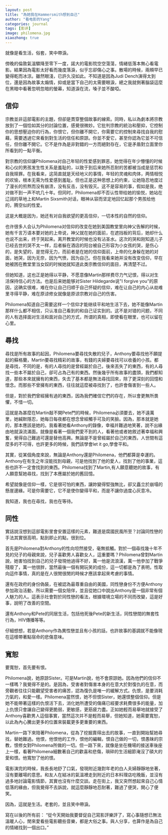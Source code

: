 ```yaml
---
layout: post
title: "為她我在Hammersmith想到自己"
author: "看电影的Yang"
categories: journal
tags: [影评]
image: philomena.jpg
xiaozhong: true
---
```

就像是看生活，俗套，笑中帶淚。

傍晚的倫敦氣溫驟降至零下一度，諾大的電影院空空蕩蕩，情緒低落本無心看電影。結果因為電影太好看而幾度落淚，似乎忘卻傷心之事。散場的時候，兩頰早已變得乾而冰涼。雖然眼淺，已許久沒如此。不知道是因為Judi Dench演得太到位，還是因為故事太煽情，抑或是當下自己的太需要眼淚，總之我就側著腦袋這麼在黑暗中看著忽明忽暗的螢幕，知道淚在流，嗓子並不酸啞。


## 信仰

宗教並非這部電影的主題，但卻是貫穿整個故事的線索。同時，私以為劇本將宗教放到了一個恰如其分的討論位置，感覺很微妙。它批判宗教的統治和壓抑，它控制你的思想壓迫你的行為，你恨它，但你離不開它，你需要它的控制來尋找自我的慰藉，需要透過它來看到對生活的信任和原諒。你並不愛它，甚至你認為它並不可信任，但你離不開它。它不是作為是非對錯的一方而絕對存在，它是矛盾對立面里你所看到的一點平衡。

對宗教的信仰讓Philomena对自己年轻的性爱感到罪恶，她觉得在年少懵懂的时候和心仪的男孩发生性关系是羞耻的，以致于到后来她所忍耐的苦都被当成是惩罚和自我赎罪。在我看来，这简直就是天经地义的事情，年轻的灵魂和肉体，两情相悦的欢愉，根本无需为性爱感到羞耻。但也正是这种思想上的约束，让她隐忍地度过了漫长的煎熬而没有崩溃，没有反击，没有毁灭。这不是容易的事，假如是我，绝对做不到一声不吭几十年。但同时，Philomena却不否认性带给她的愉悦，她站在辽阔的草地上和Martin Sixsmith对话，眼神从容而坚定地回忆起那个男孩给他的，腾空似的性爱。

这是大概是因为，她还有对自我欲望的更高信仰，一切本性的自然的信仰。

也许很多人会认为Philomena对信仰的改变在她到美国教堂里向神父告解的时候，她有千言万语本要对她的上帝说，神父就在她的面前，在遮挡板的背后，她却什么也说不出来，终于哭起来。离开教堂的时候也没有沾圣水。这次的哭和刚知道儿子已经去世的哭不太一样，后者躲在酒店的阳台被自己形容为小女孩的哭，是伤心的，是失望的，是觉得无力，而前者是在她的信仰面前，上帝的化身躲在她的对面，她哭，因为无奈，因为气愤，因为自己。但在我看来她并没有改变信仰，早在她被困在教堂里当女奴的时候她就知道此类宗教信仰的面目，再清楚不过。

但她知道，这也正是她得以平静，不愿意像Martin那样费尽力气记恨，得以对生活保持信心的方法。也是后来她能够对Sister Hildegarde说"I forgive you”的原因，这确实很难，难在你让自己归顺于自己怀疑的信仰，难在让自己的内心从劫难里寻得平静，难在原谅修女就像是原谅宗教对自己的伤害。

Philomena知道自己需要这样一个信仰才能继续平和地生活下去，她不能像Martin那样什么都不相信，只认准自己看到的和自己证实到的。这不是对错的问题，不同的人有选择面对生活和面对自己的方式，所谓的真相，即使看在眼里，也可以留在心里。

## 尋找

尋找是所有故事的起因，Philomena要尋找失散的兒子，Anthony要尋找他不願提起的蘇格蘭，Martin要尋找精彩的故事，有錢的夫婦要尋找可以收養的小孩。都是尋找，不同的是，有的人尋找的是曾經屬於自己，後來丟失了的東西，有的人尋找一些本不屬於自己，卻可占為己有的東西。然後幾乎所有故事的盡頭，我們都知道，那些本來就擁有的東西，失去了基本都是無法尋找回來，除了更深刻的回憶和懷念。而那些不曾擁有的東西，往往就這麼被尋找到了，也許會傷害到一些人。

但是，對於我們曾經擁有過的東西，因為我們確信它們的存在，所以會更無所畏懼，不惜一切。

這就是為甚麼在Martin敲不開Pete門的時候，Philomena必須要去，她不遠萬里，她緘默隱忍，她每日每夜都在想念曾經觸手可及的笑臉。因為，那本就是她的，那本應該是她的。我看著她看Anthony的錄像，幸福并難過地笑著，說不出緣由地就淚流滿面。就像是看著一個我們愛不到的人，看著他或者她敘述著幸福和興奮，覺得自己難過可還是替他高興。無論是不是曾經屬於自己的東西，人世間有這麼多的不可得，也許更多的時候，我們該學會let it go,學會平和。

其實，從某個角度來說，無論是Anthony還是Philomena，他們都算是幸運的。Anthony在有生之年沒能找到母親，可是他找到了他的愛人，找到了他的事業，這些也許不一定會找到的東西。Philomena找到了Martin,有人願意聽她的故事，有人願意幫她尋找，找到了本應屬於她的舊回憶。

希望就像是信仰一樣，它是很可怕的東西，讓妳變得堅強無比，卻又矗立於崩塌的懸崖邊緣。可是你需要它，它不是使你變得平和，而是不讓你過度心灰意冷。

我知道，我也在尋找，我也在等待。


## 同性

實話說沒想到這部電影里會安置這樣的元素，難道是腐國民風所至？討論同性戀的手法其實很高明，點到即止的點，很到位。

首先是Philomena對Anthony的性向坦然接受，毫無抵觸。對於一個尋找幾十年不見的兒子的母親來說，兒子喜歡男人喜歡女人，這重要嗎？Philomena曾對Martin說，她害怕找到自己的兒子發現他過得不好，萬一他是流浪漢，萬一他參加了戰爭殘廢了，萬一他很胖，當然最後一個有開玩笑的成份，這一切都是為了表明，性取向這件事情，真的是在人很閒很閒的時候才應該拿起來考慮的事情。

還有在政府的身份偽裝，在被認為最尊重自由的美國，同性戀身份不方便Anthony參加政治活動，所以需要一個女陪伴，並且從她口中說出Anthony是一個非常有個人魅力的人。這表示社會對於同性戀的看法，根據環境立場的不同而改變，這是好事，說明了改善的空間。

還有Anthony和Pete的同居生活，包括他死後Pete的新生活，同性戀間的無套性行為，HIV傳播等等。

仔細想想，若是Anthony作為異性戀並且有小孩的話，也許故事的基調就不能像現在這樣帶著點宿命的悲傷意味。


## 寬恕

要寬恕，首先要有恨。

Philomena說，她原諒Sister。可是Martin說，他不會原諒她。因為他們的信仰不一樣嗎？我覺得不是的。是因為，受害者對傷害本身的在意大於對復仇的在意，而旁觀者往往只能觀望受害者的痛苦，認為復仇是唯一的緩解方式。仇恨，是要消耗力氣的，和愛一樣。Philomena當然恨，她不但恨Sister，她還恨整個信仰。但是她不能帶著這樣的仇恨活下去，消化她所遭受的傷痛已經要求耗費很多的能量，加上仇恨只會讓自己變得更脆弱，更敏感，更筋疲力盡。正如她輕而易舉地就接受了Anthony喜歡男人這個事實，當然這次并不是輕而易舉，但她知道，她需要寬恕，以此為內心騰出更多的位置來裝載更多更重要的東西。

Martin一路下來陪著Philomena，從為了挖掘賣得出去的故事，一直到開始幫她尋找，替她難過。他恨，他恨他的工作，恨他的編輯，恨自己做的一切，恨愚昧的宗教，恨修女對Philomena所做的一切。但一路下來，就像是坐在機場的接送車後座上一樣，看著Philomena細數著自己的歡喜和悲傷，瑣碎的生活細節淹沒了碩大的愛和恨。他寬恕了他的恨。



電影演完的時候，我長長地舒了口氣，發現附近幾對年老的白人夫婦靜靜地坐著，沒有要離場的意思。和友人在結冰的氣溫裡走到附近的日本料理店吃晚飯，並沒有過多地討論電影情節，其實也沒有什麼交談。走在街上，我又突然想起來自己心情低落的緣由，但我覺得不去訴說，就這麼靜靜地忍耐著，難過了便哭，開心了便笑。

因為，這就是生活。老套的，並且笑中帶淚。



寫在以後的所有前：
“從今天開始我要督促自己寫影評樂評了，寫心事隨想已無法溫暖人心，閒來愛看些電影聽些音樂，都是大俗之事。與人分享，也算作是為自己的情緒找到一個出口。”